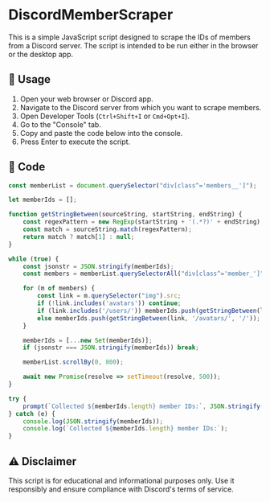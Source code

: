 # DiscordMemberScraper

This is a simple JavaScript script designed to scrape the IDs of members from a Discord server. The script is intended to be run either in the browser or the desktop app.

## 🚀 Usage

1. Open your web browser or Discord app.
2. Navigate to the Discord server from which you want to scrape members.
3. Open Developer Tools (`Ctrl+Shift+I` or `Cmd+Opt+I`).
4. Go to the "Console" tab.
5. Copy and paste the code below into the console.
6. Press Enter to execute the script.

## 🧾 Code

```javascript
const memberList = document.querySelector("div[class^='members__']");

let memberIds = [];

function getStringBetween(sourceString, startString, endString) {
    const regexPattern = new RegExp(startString + '(.*?)' + endString);
    const match = sourceString.match(regexPattern);
    return match ? match[1] : null;
}

while (true) {
    const jsonstr = JSON.stringify(memberIds);
    const members = memberList.querySelectorAll("div[class^='member_']");

    for (m of members) {
        const link = m.querySelector("img").src;
        if (!link.includes('avatars')) continue;
        if (link.includes('/users/')) memberIds.push(getStringBetween(link, '/users/', '/avatars'));
        else memberIds.push(getStringBetween(link, '/avatars/', '/'));
    }

    memberIds = [...new Set(memberIds)];
    if (jsonstr === JSON.stringify(memberIds)) break;

    memberList.scrollBy(0, 800);

    await new Promise(resolve => setTimeout(resolve, 500));
}

try {
    prompt(`Collected ${memberIds.length} member IDs:`, JSON.stringify(memberIds));
} catch (e) {
    console.log(JSON.stringify(memberIds));
    console.log(`Collected ${memberIds.length} member IDs:`);
}
```

## ⚠️ Disclaimer

This script is for educational and informational purposes only. Use it responsibly and ensure compliance with Discord's terms of service.
